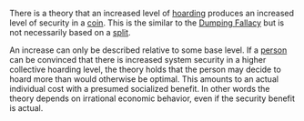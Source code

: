 There is a theory that an increased level of [hoarding](Glossary#hoarding) produces an increased level of security in a [coin](Glossary#coin). This is the similar to the [Dumping Fallacy](Dumping-Fallacy) but is not necessarily based on a [split](Glossary#split).

An increase can only be described relative to some base level. If a [person](Glossary#person) can be convinced that there is increased system security in a higher collective hoarding level, the theory holds that the person may decide to hoard more than would otherwise be optimal. This amounts to an actual individual cost with a presumed socialized benefit. In other words the theory depends on irrational economic behavior, even if the security benefit is actual.